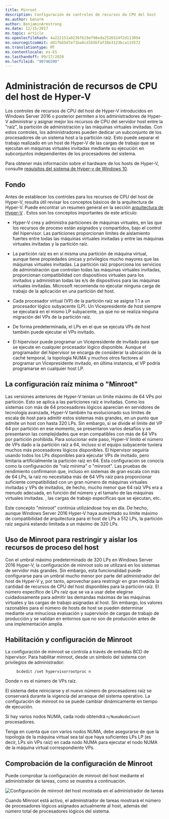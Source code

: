 ```yaml
---
title: Minroot
description: Configuración de controles de recursos de CPU del host
ms.author: benarm
author: BenjaminArmstrong
ms.date: 12/15/2017
ms.topic: article
ms.openlocfilehash: 4a222151a9236fb19ef98eda2526524f2d113094
ms.sourcegitcommit: dd1fbb5d7e71ba8cd1b5bfaf38e3123bca115572
ms.translationtype: MT
ms.contentlocale: es-ES
ms.lasthandoff: 09/17/2020
ms.locfileid: "90746590"
---
```

# <a name="hyper-v-host-cpu-resource-management"></a>Administración de recursos de CPU del host de Hyper-V

Los controles de recursos de CPU del host de Hyper-V introducidos en Windows Server 2016 o posterior permiten a los administradores de Hyper-V administrar y asignar mejor los recursos de CPU del servidor host entre la "raíz", la partición de administración y las máquinas virtuales invitadas.
Con estos controles, los administradores pueden dedicar un subconjunto de los procesadores de un sistema host a la partición raíz.
Esto puede separar el trabajo realizado en un host de Hyper-V de las cargas de trabajo que se ejecutan en máquinas virtuales invitadas mediante su ejecución en subconjuntos independientes de los procesadores del sistema.

Para obtener más información sobre el hardware de los hosts de Hyper-V, consulte [requisitos del sistema de Hyper-v de Windows 10](/virtualization/hyper-v-on-windows/reference/hyper-v-requirements).

## <a name="background"></a>Fondo

Antes de establecer los controles para los recursos de CPU del host de Hyper-V, resulta útil revisar los conceptos básicos de la arquitectura de Hyper-V.
Puede encontrar un resumen general en la sección [arquitectura de Hyper-V](../../../administration/performance-tuning/role/hyper-v-server/architecture.md) .
Estos son los conceptos importantes de este artículo:

* Hyper-V crea y administra particiones de máquinas virtuales, en las que los recursos de proceso están asignados y compartidos, bajo el control del hipervisor.  Las particiones proporcionan límites de aislamiento fuertes entre todas las máquinas virtuales invitadas y entre las máquinas virtuales invitadas y la partición raíz.

* La partición raíz es en sí misma una partición de máquina virtual, aunque tiene propiedades únicas y privilegios mucho mayores que las máquinas virtuales invitadas.  La partición raíz proporciona los servicios de administración que controlan todas las máquinas virtuales invitadas, proporcionan compatibilidad con dispositivos virtuales para los invitados y administran todas las e/s de dispositivos para las máquinas virtuales invitadas.  Microsoft recomienda no ejecutar ninguna carga de trabajo de la aplicación en una partición del host.

* Cada procesador virtual (VP) de la partición raíz se asigna 1:1 a un procesador lógico subyacente (LP).  Un Vicepresidente de host siempre se ejecutará en el mismo LP subyacente, ya que no se realiza ninguna migración del VPs de la partición raíz.

* De forma predeterminada, el LPs en el que se ejecuta VPs de host también puede ejecutar el VPs invitado.

* El hipervisor puede programar un Vicepresidente de invitado para que se ejecute en cualquier procesador lógico disponible.  Aunque el programador del hipervisor se encarga de considerar la ubicación de la caché temporal, la topología NUMA y muchos otros factores al programar un Vicepresidente invitado, en última instancia, el VP podría programarse en cualquier host LP.

## <a name="the-minimum-root-or-minroot-configuration"></a>La configuración raíz mínima o "Minroot"

Las versiones anteriores de Hyper-V tenían un límite máximo de 64 VPs por partición.  Esto se aplica a las particiones raíz e invitadas.  Como los sistemas con más de 64 procesadores lógicos aparecían en servidores de tecnología avanzada, Hyper-V también ha evolucionado sus límites de escala de host para admitir estos sistemas más grandes, en un punto que admite un host con hasta 320 LPs.  Sin embargo, si se divide el límite del VP 64 por partición en ese momento, se presentaron varios desafíos y se presentaron las complejidades que eran compatibles con más de 64 VPs por partición prohibida.  Para solucionar este paso, Hyper-V limitó el número de VPs dado a la partición raíz a 64, incluso si el equipo subyacente tuviera muchos más procesadores lógicos disponibles.  El hipervisor seguiría usando todos los LPs disponibles para ejecutar VPs de invitado, pero limitaría artificialmente la partición raíz en 64.  Esta configuración se conocía como la configuración de "raíz mínima" o "minroot".  Las pruebas de rendimiento confirmaron que, incluso en sistemas de gran escala con más de 64 LPs, la raíz no necesitaba más de 64 VPs raíz para proporcionar suficiente compatibilidad con un gran número de máquinas virtuales invitadas y VPs de invitados, de hecho, mucho menor que 64 raíz VPs era a menudo adecuada, en función del número y el tamaño de las máquinas virtuales invitadas. , las cargas de trabajo específicas que se ejecutan, etc.

Este concepto "minroot" continúa utilizándose hoy en día.  De hecho, aunque Windows Server 2016 Hyper-V haya aumentado su límite máximo de compatibilidad de arquitectura para el host de LPs a 512 LPs, la partición raíz seguirá estando limitada a un máximo de 320 LPs.

## <a name="using-minroot-to-constrain-and-isolate-host-compute-resources"></a>Uso de Minroot para restringir y aislar los recursos de proceso del host
Con el umbral máximo predeterminado de 320 LPs en Windows Server 2016 Hyper-V, la configuración de minroot solo se utilizará en los sistemas de servidor más grandes.  Sin embargo, esta funcionalidad puede configurarse para un umbral mucho menor por parte del administrador del host de Hyper-V y, por tanto, aprovechar para restringir en gran medida la cantidad de recursos de CPU del host disponibles para la partición raíz.  El número específico de LPs raíz que se va a usar debe elegirse cuidadosamente para admitir las demandas máximas de las máquinas virtuales y las cargas de trabajo asignadas al host.  Sin embargo, los valores razonables para el número de hosts de host se pueden determinar mediante una minuciosa evaluación y supervisión de cargas de trabajo de producción y se validan en entornos que no son de producción antes de una implementación amplia.

## <a name="enabling-and-configuring-minroot"></a>Habilitación y configuración de Minroot

La configuración de minroot se controla a través de entradas BCD de hipervisor. Para habilitar minroot, desde un símbolo del sistema con privilegios de administrador:

```
     bcdedit /set hypervisorrootproc n
```
Donde n es el número de VPs raíz.

El sistema debe reiniciarse y el nuevo número de procesadores raíz se conservará durante la vigencia del arranque del sistema operativo.  La configuración de minroot no se puede cambiar dinámicamente en tiempo de ejecución.

Si hay varios nodos NUMA, cada nodo obtendrá `n/NumaNodeCount` procesadores.

Tenga en cuenta que con varios nodos NUMA, debe asegurarse de que la topología de la máquina virtual sea tal que haya suficientes LPs LP (es decir, LPs sin VPs raíz) en cada nodo NUMA para ejecutar el nodo NUMA de la máquina virtual correspondiente VPs.

## <a name="verifying-the-minroot-configuration"></a>Comprobación de la configuración de Minroot

Puede comprobar la configuración de minroot del host mediante el administrador de tareas, como se muestra a continuación.

![Configuración de minroot del host mostrada en el administrador de tareas](./media/minroot-taskman.png)

Cuando Minroot está activo, el administrador de tareas mostrará el número de procesadores lógicos asignados actualmente al host, además del número total de procesadores lógicos del sistema.
